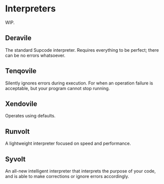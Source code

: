# Interpreters

WIP.


## Deravile
The standard Supcode interpreter. Requires everything to be perfect; there can be no errors whatsoever.


## Tenqovile
Silently ignores errors during execution. For when an operation failure is acceptable, but your program cannot stop running.


## Xendovile
Operates using defaults.


## Runvolt
A lightweight interpreter focused on speed and performance.


## Syvolt
An all-new intelligent interpreter that interprets the purpose of your code, and is able to make corrections or ignore errors accordingly.
